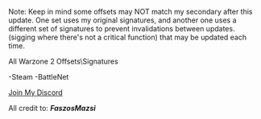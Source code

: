 Note: Keep in mind some offsets may NOT match my secondary after this update. One set uses my original signatures, and another one uses a different set of signatures to prevent invalidations between updates. (sigging where there's not a critical function) that may be updated each time.

All Warzone 2 Offsets\Signatures

-Steam -BattleNet

[Join My Discord](https://discord.gg/pwnmy)

All credit to: ***FaszosMazsi***

